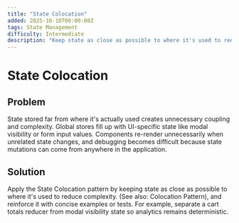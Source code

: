 ```yaml
---
title: "State Colocation"
added: 2025-10-10T00:00:00Z
tags: State Management
difficulty: Intermediate
description: "Keep state as close as possible to where it's used to reduce complexity. (See also: Colocation Pattern)"
---
```

# State Colocation

## Problem

State stored far from where it's actually used creates unnecessary coupling and complexity. Global stores fill up with UI-specific state like modal visibility or form input values. Components re-render unnecessarily when unrelated state changes, and debugging becomes difficult because state mutations can come from anywhere in the application.

## Solution

Apply the State Colocation pattern by keeping state as close as possible to where it's used to reduce complexity. (See also: Colocation Pattern), and reinforce it with concise examples or tests. For example, separate a cart totals reducer from modal visibility state so analytics remains deterministic.
